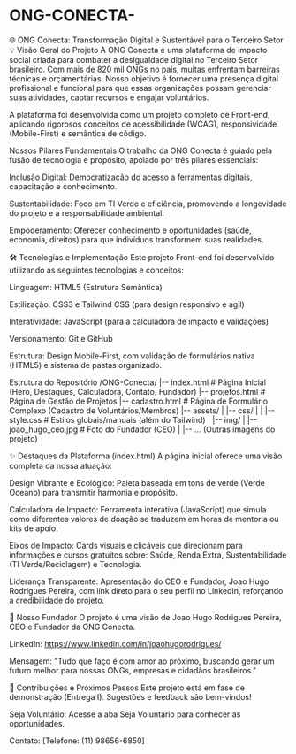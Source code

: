 # ONG-CONECTA-
🌐 ONG Conecta: Transformação Digital e Sustentável para o Terceiro Setor
💡 Visão Geral do Projeto
A ONG Conecta é uma plataforma de impacto social criada para combater a desigualdade digital no Terceiro Setor brasileiro. Com mais de 820 mil ONGs no país, muitas enfrentam barreiras técnicas e orçamentárias. Nosso objetivo é fornecer uma presença digital profissional e funcional para que essas organizações possam gerenciar suas atividades, captar recursos e engajar voluntários.

A plataforma foi desenvolvida como um projeto completo de Front-end, aplicando rigorosos conceitos de acessibilidade (WCAG), responsividade (Mobile-First) e semântica de código.

Nossos Pilares Fundamentais
O trabalho da ONG Conecta é guiado pela fusão de tecnologia e propósito, apoiado por três pilares essenciais:

Inclusão Digital: Democratização do acesso a ferramentas digitais, capacitação e conhecimento.

Sustentabilidade: Foco em TI Verde e eficiência, promovendo a longevidade do projeto e a responsabilidade ambiental.

Empoderamento: Oferecer conhecimento e oportunidades (saúde, economia, direitos) para que indivíduos transformem suas realidades.

🛠️ Tecnologias e Implementação
Este projeto Front-end foi desenvolvido utilizando as seguintes tecnologias e conceitos:

Linguagem: HTML5 (Estrutura Semântica)

Estilização: CSS3 e Tailwind CSS (para design responsivo e ágil)

Interatividade: JavaScript (para a calculadora de impacto e validações)

Versionamento: Git e GitHub

Estrutura: Design Mobile-First, com validação de formulários nativa (HTML5) e sistema de pastas organizado.

Estrutura do Repositório
/ONG-Conecta/
|-- index.html          # Página Inicial (Hero, Destaques, Calculadora, Contato, Fundador)
|-- projetos.html       # Página de Gestão de Projetos
|-- cadastro.html       # Página de Formulário Complexo (Cadastro de Voluntários/Membros)
|-- assets/
|   |-- css/
|   |   |-- style.css   # Estilos globais/manuais (além do Tailwind)
|   |-- img/
|       |-- joao_hugo_ceo.jpg # Foto do Fundador (CEO)
|       |-- ... (Outras imagens do projeto)

✨ Destaques da Plataforma (index.html)
A página inicial oferece uma visão completa da nossa atuação:

Design Vibrante e Ecológico: Paleta baseada em tons de verde (Verde Oceano) para transmitir harmonia e propósito.

Calculadora de Impacto: Ferramenta interativa (JavaScript) que simula como diferentes valores de doação se traduzem em horas de mentoria ou kits de apoio.

Eixos de Impacto: Cards visuais e clicáveis que direcionam para informações e cursos gratuitos sobre: Saúde, Renda Extra, Sustentabilidade (TI Verde/Reciclagem) e Tecnologia.

Liderança Transparente: Apresentação do CEO e Fundador, Joao Hugo Rodrigues Pereira, com link direto para o seu perfil no LinkedIn, reforçando a credibilidade do projeto.

🤝 Nosso Fundador
O projeto é uma visão de Joao Hugo Rodrigues Pereira, CEO e Fundador da ONG Conecta.

LinkedIn: https://www.linkedin.com/in/joaohugorodrigues/

Mensagem: "Tudo que faço é com amor ao próximo, buscando gerar um futuro melhor para nossas ONGs, empresas e cidadãos brasileiros."

🚀 Contribuições e Próximos Passos
Este projeto está em fase de demonstração (Entrega I). Sugestões e feedback são bem-vindos!

Seja Voluntário: Acesse a aba Seja Voluntário para conhecer as oportunidades.

Contato: [Telefone: (11) 98656-6850]
